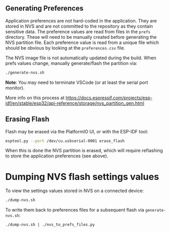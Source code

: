 ## Generating Preferences

Application preferences are not hard-coded in the application. They are
stored in NVS and are not committed to the repository as they contain
sensitive data. The preference values are read from files in the `prefs`
directory. These will need to be manually created before generating the
NVS partition file. Each preference value is read from a unique file
which should be obvious by looking at the `preferences.csv` file.

The NVS image file is not automatically updated during the build. When
prefs values change, manually generate/flash the partition via:

```bash
./generate-nvs.sh
```
**Note**: You may need to terminate VSCode (or at least the serial port monitor).

More info on this process at
https://docs.espressif.com/projects/esp-idf/en/stable/esp32/api-reference/storage/nvs_partition_gen.html

## Erasing Flash

Flash may be erased via the PlatformIO UI, or with the ESP-IDF tool:

```bash
esptool.py --port /dev/cu.usbserial-0001 erase_flash
```

When this is done the NVS partition is erased, which will require reflashing to
store the application preferences (see above).

# Dumping NVS flash settings values

To view the settings values stored in NVS on a connected device:
```bash
./dump-nvs.sh
```

To write them back to preferences files for a subsequent flash via
`generate-nvs.sh`:
```bash
./dump-nvs.sh | ./nvs_to_prefs_files.py
```
